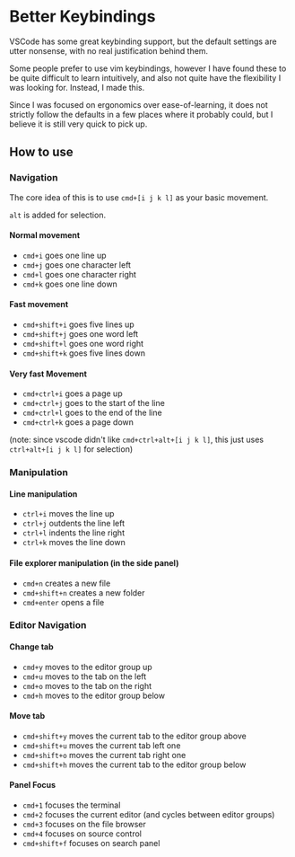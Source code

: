 # Better Keybindings

VSCode has some great keybinding support, but the default settings are utter nonsense, with no real justification behind them.

Some people prefer to use vim keybindings, however I have found these to be quite difficult to learn intuitively, and also not quite have the flexibility I was looking for. Instead, I made this.

Since I was focused on ergonomics over ease-of-learning, it does not strictly follow the defaults in a few places where it probably could, but I believe it is still very quick to pick up.

## How to use

### Navigation

The core idea of this is to use `cmd+[i j k l]` as your basic movement.

`alt` is added for selection.

#### Normal movement

-   `cmd+i` goes one line up
-   `cmd+j` goes one character left
-   `cmd+l` goes one character right
-   `cmd+k` goes one line down

#### Fast movement

-   `cmd+shift+i` goes five lines up
-   `cmd+shift+j` goes one word left
-   `cmd+shift+l` goes one word right
-   `cmd+shift+k` goes five lines down

#### Very fast Movement

-   `cmd+ctrl+i` goes a page up
-   `cmd+ctrl+j` goes to the start of the line
-   `cmd+ctrl+l` goes to the end of the line
-   `cmd+ctrl+k` goes a page down

(note: since vscode didn't like `cmd+ctrl+alt+[i j k l]`, this just uses `ctrl+alt+[i j k l]` for selection)

### Manipulation

#### Line manipulation

-   `ctrl+i` moves the line up
-   `ctrl+j` outdents the line left
-   `ctrl+l` indents the line right
-   `ctrl+k` moves the line down

#### File explorer manipulation (in the side panel)

-   `cmd+n` creates a new file
-   `cmd+shift+n` creates a new folder
-   `cmd+enter` opens a file

### Editor Navigation

#### Change tab

-   `cmd+y` moves to the editor group up
-   `cmd+u` moves to the tab on the left
-   `cmd+o` moves to the tab on the right
-   `cmd+h` moves to the editor group below

#### Move tab

-   `cmd+shift+y` moves the current tab to the editor group above
-   `cmd+shift+u` moves the current tab left one
-   `cmd+shift+o` moves the current tab right one
-   `cmd+shift+h` moves the current tab to the editor group below

#### Panel Focus

-   `cmd+1` focuses the terminal
-   `cmd+2` focuses the current editor (and cycles between editor groups)
-   `cmd+3` focuses on the file browser
-   `cmd+4` focuses on source control
-   `cmd+shift+f` focuses on search panel

